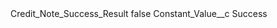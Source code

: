 <?xml version="1.0" encoding="UTF-8"?>
<CustomMetadata xmlns="http://soap.sforce.com/2006/04/metadata" xmlns:xsi="http://www.w3.org/2001/XMLSchema-instance" xmlns:xsd="http://www.w3.org/2001/XMLSchema">
    <label>Credit_Note_Success_Result</label>
    <protected>false</protected>
    <values>
        <field>Constant_Value__c</field>
        <value xsi:type="xsd:string">Success</value>
    </values>
</CustomMetadata>
